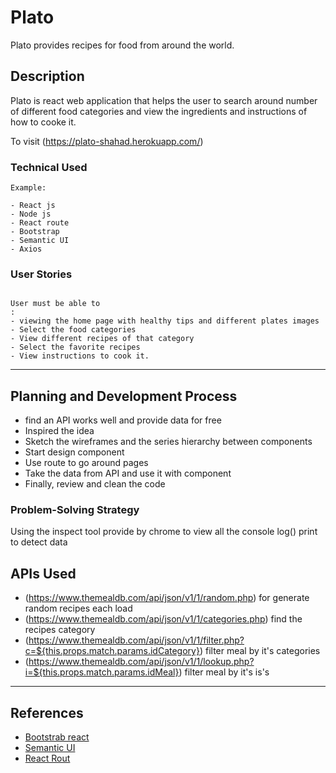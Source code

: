# Plato 

Plato provides recipes for food from around the world.

## Description

Plato is react web application that helps the user to search around number of different food categories and view the ingredients and instructions of how to cooke it.

To visit (https://plato-shahad.herokuapp.com/)

### Technical Used

```
Example:

- React js 
- Node js
- React route
- Bootstrap 
- Semantic UI
- Axios
```

### User Stories

```

User must be able to 
:
- viewing the home page with healthy tips and different plates images 
- Select the food categories 
- View different recipes of that category 
- Select the favorite recipes 
- View instructions to cook it.

```

---

## Planning and Development Process
- find an API works well and provide data for free 
- Inspired the idea 
- Sketch the wireframes and the series hierarchy between components 
- Start design component
- Use route to go around pages 
- Take the data from API and use it with component 
- Finally, review and clean the code  

### Problem-Solving Strategy

Using the inspect tool provide by chrome to view all the console log() print to detect data


## APIs Used

- (https://www.themealdb.com/api/json/v1/1/random.php) for generate random recipes each load
- (https://www.themealdb.com/api/json/v1/1/categories.php) find the recipes category
- (https://www.themealdb.com/api/json/v1/1/filter.php?c=${this.props.match.params.idCategory}) filter meal by it's categories
- (https://www.themealdb.com/api/json/v1/1/lookup.php?i=${this.props.match.params.idMeal}) filter meal by it's is's

---

 ## References
- [Bootstrab react](https://react-bootstrap.netlify.com/)
- [Semantic UI](https://react.semantic-ui.com/)
- [React Rout](https://reacttraining.com/react-router/web/guides/quick-start)


